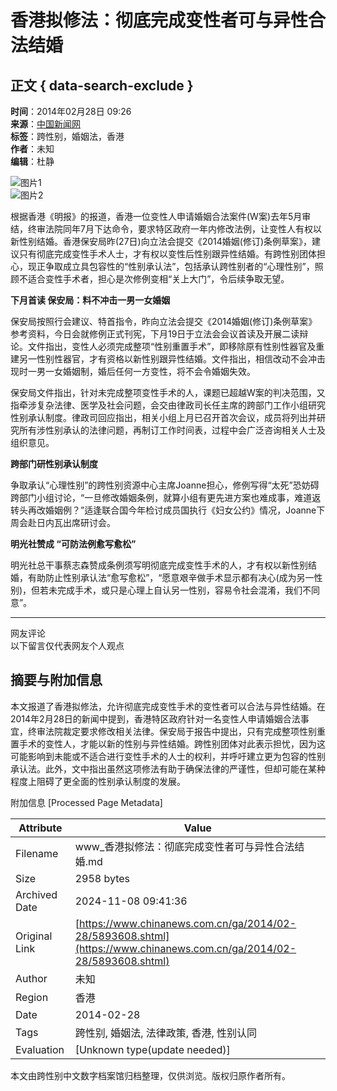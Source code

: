 # 香港拟修法：彻底完成变性者可与异性合法结婚

## 正文 { data-search-exclude }


**时间**：2014年02月28日 09:26  
**来源**：[中国新闻网](http://www.chinanews.com/)  
**标签**：跨性别，婚姻法，香港  
**作者**：未知  
**编辑**：杜静  

![图片1](http://www.chinanews.com/fileftp/2020/03/2020-03-11/U194P4T47D46410F978DT20200311093349.jpg)  
![图片2](http://www.chinanews.com/fileftp/2020/03/2020-03-11/U194P4T47D46410F977DT20200311083723.jpg)  

根据香港《明报》的报道，香港一位变性人申请婚姻合法案件(W案)去年5月审结，终审法院同年7月下达命令，要求特区政府一年内修改法例，让变性人有权以新性别结婚。香港保安局昨(27日)向立法会提交《2014婚姻(修订)条例草案》，建议只有彻底完成变性手术人士，才有权以变性后性别跟异性结婚。有跨性别团体担心，现正争取成立具包容性的“性别承认法”，包括承认跨性别者的“心理性别”，照顾不适合变性手术者，担心是次修例变相“关上大门”，令后续争取无望。

**下月首读 保安局：料不冲击一男一女婚姻**

保安局按照行会建议、特首指令，昨向立法会提交《2014婚姻(修订)条例草案》参考资料，今日会就修例正式刊宪，下月19日于立法会会议首读及开展二读辩论。文件指出，变性人必须完成整项“性别重置手术”，即移除原有性别性器官及重建另一性别性器官，才有资格以新性别跟异性结婚。文件指出，相信改动不会冲击现时一男一女婚姻制，婚后任何一方变性，将不会令婚姻失效。

保安局文件指出，针对未完成整项变性手术的人，课题已超越W案的判决范围，又指牵涉复杂法律、医学及社会问题，会交由律政司长任主席的跨部门工作小组研究性别承认制度。律政司回应指出，相关小组上月已召开首次会议，成员将列出并研究所有涉性别承认的法律问题，再制订工作时间表，过程中会广泛咨询相关人士及组织意见。

**跨部门研性别承认制度**

争取承认“心理性别”的跨性别资源中心主席Joanne担心，修例写得“太死”恐妨碍跨部门小组讨论，“一旦修改婚姻条例，就算小组有更先进方案也难成事，难道返转头再改婚姻例？”适逢联合国今年检讨成员国执行《妇女公约》情况，Joanne下周会赴日内瓦出席研讨会。

**明光社赞成 “可防法例愈写愈松”**

明光社总干事蔡志森赞成条例须写明彻底完成变性手术的人，才有权以新性别结婚，有助防止性别承认法“愈写愈松”，“愿意艰辛做手术显示都有决心(成为另一性别)，但若未完成手术，或只是心理上自认另一性别，容易令社会混淆，我们不同意”。

---

网友评论  
以下留言仅代表网友个人观点

## 摘要与附加信息

<!-- tcd_abstract -->
本文报道了香港拟修法，允许彻底完成变性手术的变性者可以合法与异性结婚。在2014年2月28日的新闻中提到，香港特区政府针对一名变性人申请婚姻合法事宜，终审法院裁定要求修改相关法律。保安局于报告中提出，只有完成整项性别重置手术的变性人，才能以新的性别与异性结婚。跨性别团体对此表示担忧，因为这可能影响到未能或不适合进行变性手术的人士的权利，并呼吁建立更为包容的性别承认法。此外，文中指出虽然这项修法有助于确保法律的严谨性，但却可能在某种程度上阻碍了更全面的性别承认制度的发展。
<!-- tcd_abstract_end -->

附加信息 [Processed Page Metadata]

| Attribute       | Value                                  |
|-----------------|----------------------------------------|
| Filename        | www_香港拟修法：彻底完成变性者可与异性合法结婚.md                             |
| Size            | 2958 bytes                           |
| Archived Date   | 2024-11-08 09:41:36                             |
| Original Link   | [https://www.chinanews.com.cn/ga/2014/02-28/5893608.shtml](https://www.chinanews.com.cn/ga/2014/02-28/5893608.shtml)                       |
| Author          | 未知                               |
| Region          | 香港                               |
| Date            | 2014-02-28                                 |
| Tags            | 跨性别, 婚姻法, 法律政策, 香港, 性别认同                                 |
| Evaluation            | [Unknown type(update needed)]                                 |
<!-- tcd_table_end -->

本文由跨性别中文数字档案馆归档整理，仅供浏览。版权归原作者所有。
